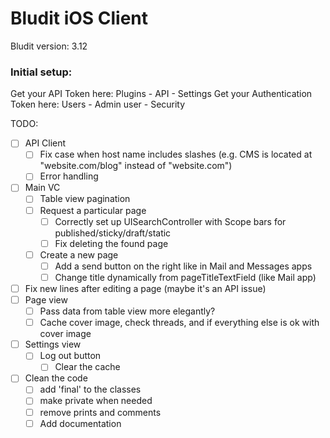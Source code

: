 #  Bludit iOS Client

Bludit version: 3.12

### Initial setup:
Get your API Token here:
Plugins - API - Settings
Get your Authentication Token here:
Users - Admin user - Security

TODO:
- [ ] API Client
    - [ ] Fix case when host name includes slashes (e.g. CMS is located at "website.com/blog" instead of "website.com")
    - [ ] Error handling
- [ ] Main VC
    - [ ] Table view pagination
    - [ ] Request a particular page
        - [ ] Correctly set up UISearchController with Scope bars for published/sticky/draft/static
        - [ ] Fix deleting the found page
    - [ ] Create a new page
        - [ ] Add a send button on the right like in Mail and Messages apps
        - [ ] Change title dynamically from pageTitleTextField (like Mail app)
- [ ] Fix new lines after editing a page (maybe it's an API issue)
- [ ] Page view
    - [ ] Pass data from table view more elegantly?
    - [ ] Cache cover image, check threads, and if everything else is ok with cover image
- [ ] Settings view
    - [ ] Log out button
        - [ ] Clear the cache
- [ ] Clean the code
    - [ ] add 'final' to the classes
    - [ ] make private when needed
    - [ ] remove prints and comments
    - [ ] Add documentation
